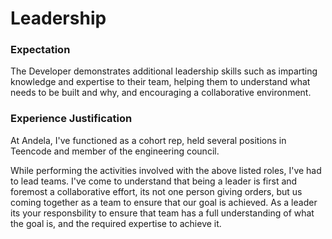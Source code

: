 # Leadership

### Expectation
The Developer demonstrates additional leadership skills such as imparting knowledge and expertise to their team, helping them to understand what needs to be built and why, and encouraging a collaborative environment.

### Experience Justification
At Andela, I've functioned as a cohort rep, held several positions in Teencode and member of the engineering council. 

While performing the activities involved with the above listed roles, I've had to lead teams. I've come to understand that being a leader is first and foremost a collaborative effort, its not one person giving orders, but us coming together as a team to ensure that our goal is achieved. As a leader its your responsbility to ensure that team has a full understanding of what the goal is, and the required expertise to achieve it.